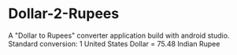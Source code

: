 # Dollar-2-Rupees
A "Dollar to Rupees" converter application build with android studio. 
Standard conversion: 
1 United States Dollar = 75.48 Indian Rupee


